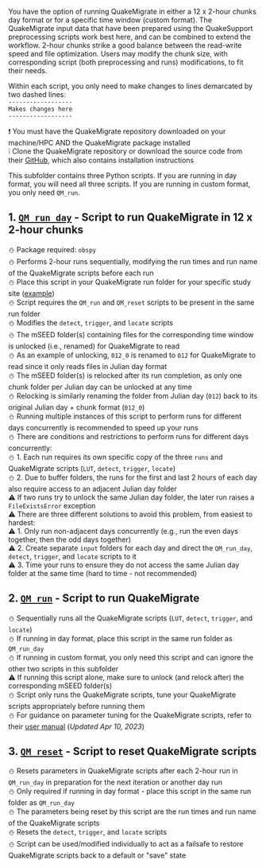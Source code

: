 You have the option of running QuakeMigrate in either a 12 x 2-hour chunks day format or for a specific time window (custom format). The QuakeMigrate input data that have been prepared using the QuakeSupport preprocessing scripts work best here, and can be combined to extend the workflow. 2-hour chunks strike a good balance between the read-write speed and file optimization. Users may modify the chunk size, with corresponding script (both preprocessing and runs) modifications, to fit their needs.

Within each script, you only need to make changes to lines demarcated by two dashed lines:  
`------------------`  
`Makes changes here`  
`------------------`

:heavy_exclamation_mark: You must have the QuakeMigrate repository downloaded on your machine/HPC AND the QuakeMigrate package installed  
:grey_exclamation: Clone the QuakeMigrate repository or download the source code from their [GitHub](https://github.com/QuakeMigrate/QuakeMigrate), which also contains installation instructions

This subfolder contains three Python scripts. If you are running in day format, you will need all three scripts. If you are running in custom format, you only need `QM_run`.
## 1. [`QM_run_day`](https://github.com/cryoilrj/QuakeSupport/blob/main/QuakeMigrate/runs/QS_QM_run_day.py) - Script to run QuakeMigrate in 12 x 2-hour chunks
:snowman: Package required: `obspy`  
:snowman: Performs 2-hour runs sequentially, modifying the run times and run name of the QuakeMigrate scripts before each run  
:snowman: Place this script in your QuakeMigrate run folder for your specific study site ([example](https://github.com/QuakeMigrate/QuakeMigrate/tree/master/examples/Icequake_Rutford))  
:snowman: Script requires the `QM_run` and `QM_reset` scripts to be present in the same run folder  
:snowman: Modifies the `detect`, `trigger`, and `locate` scripts  
:snowman: The mSEED folder(s) containing files for the corresponding time window is unlocked (i.e., renamed) for QuakeMigrate to read  
:snowman: As an example of unlocking, `012_0` is renamed to `012` for QuakeMigrate to read since it only reads files in Julian day format  
:snowman: The mSEED folder(s) is relocked after its run completion, as only one chunk folder per Julian day can be unlocked at any time  
:snowman: Relocking is similarly renaming the folder from Julian day (`012`) back to its original Julian day + chunk format (`012_0`)  
:snowman: Running multiple instances of this script to perform runs for different days concurrently is recommended to speed up your runs  
:snowman: There are conditions and restrictions to perform runs for different days concurrently:  
:snowman: 1. Each run requires its own specific copy of the three `runs` and QuakeMigrate scripts (`LUT`, `detect`, `trigger`, `locate`)  
:snowman: 2. Due to buffer folders, the runs for the first and last 2 hours of each day also require access to an adjacent Julian day folder  
:warning: If two runs try to unlock the same Julian day folder, the later run raises a `FileExistsError` exception  
:warning: There are three different solutions to avoid this problem, from easiest to hardest:  
:warning: 1. Only run non-adjacent days concurrently (e.g., run the even days together, then the odd days together)  
:warning: 2. Create separate `input` folders for each day and direct the `QM_run_day`, `detect`, `trigger`, and `locate` scripts to it  
:warning: 3. Time your runs to ensure they do not access the same Julian day folder at the same time (hard to time - not recommended)

## 2. [`QM_run`](https://github.com/cryoilrj/QuakeSupport/blob/main/QuakeMigrate/runs/QS_QM_run.py) - Script to run QuakeMigrate
:snowman: Sequentially runs all the QuakeMigrate scripts (`LUT`, `detect`, `trigger`, and `locate`)  
:snowman: If running in day format, place this script in the same run folder as `QM_run_day`  
:snowman: If running in custom format, you only need this script and can ignore the other two scripts in this subfolder  
:warning: If running this script alone, make sure to unlock (and relock after) the corresponding mSEED folder(s)  
:snowman: Script only runs the QuakeMigrate scripts, tune your QuakeMigrate scripts appropriately before running them  
:snowman: For guidance on parameter tuning for the QuakeMigrate scripts, refer to their [user manual](https://quakemigrate.readthedocs.io/_/downloads/en/stable/pdf/) (_Updated Apr 10, 2023_)

## 3. [`QM_reset`](https://github.com/cryoilrj/QuakeSupport/blob/main/QuakeMigrate/runs/QS_QM_reset.py) - Script to reset QuakeMigrate scripts
:snowman: Resets parameters in QuakeMigrate scripts after each 2-hour run in `QM_run_day` in preparation for the next iteration or another day run  
:snowman: Only required if running in day format - place this script in the same run folder as `QM_run_day`  
:snowman: The parameters being reset by this script are the run times and run name of the QuakeMigrate scripts  
:snowman: Resets the `detect`, `trigger`, and `locate` scripts  
:snowman: Script can be used/modified individually to act as a failsafe to restore QuakeMigrate scripts back to a default or "save" state
